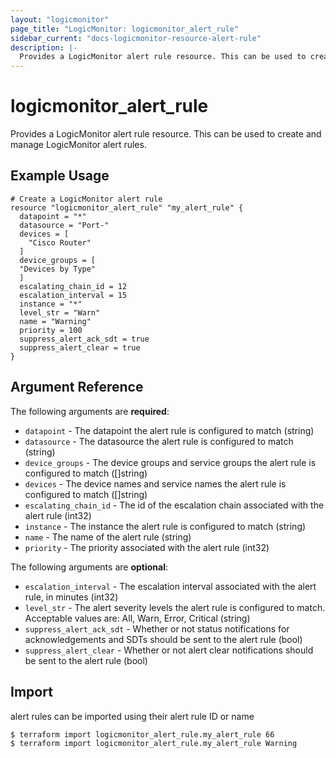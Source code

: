 ```yaml
---
layout: "logicmonitor"
page_title: "LogicMonitor: logicmonitor_alert_rule"
sidebar_current: "docs-logicmonitor-resource-alert-rule"
description: |-
  Provides a LogicMonitor alert rule resource. This can be used to create and manage LogicMonitor alert rules.
---
```


# logicmonitor_alert_rule

Provides a LogicMonitor alert rule resource. This can be used to create and manage LogicMonitor alert rules.

## Example Usage
```hcl
# Create a LogicMonitor alert rule
resource "logicmonitor_alert_rule" "my_alert_rule" {
  datapoint = "*"
  datasource = "Port-"
  devices = [
    "Cisco Router"
  ]
  device_groups = [
  "Devices by Type"
  ]
  escalating_chain_id = 12
  escalation_interval = 15
  instance = "*"
  level_str = "Warn"
  name = "Warning"
  priority = 100
  suppress_alert_ack_sdt = true
  suppress_alert_clear = true
}
```

## Argument Reference

The following arguments are **required**:
* `datapoint` - The datapoint the alert rule is configured to match
   (string)
* `datasource` - The datasource the alert rule is configured to match
   (string)
* `device_groups` - The device groups and service groups the alert rule is configured to match
   ([]string)
* `devices` - The device names and service names the alert rule is configured to match
   ([]string)
* `escalating_chain_id` - The id of the escalation chain associated with the alert rule
   (int32)
* `instance` - The instance the alert rule is configured to match
   (string)
* `name` - The name of the alert rule
   (string)
* `priority` - The priority associated with the alert rule
   (int32)

The following arguments are **optional**:
* `escalation_interval` - The escalation interval associated with the alert rule, in minutes (int32)
* `level_str` - The alert severity levels the alert rule is configured to match. Acceptable values are: All, Warn, Error, Critical (string)
* `suppress_alert_ack_sdt` - Whether or not status notifications for acknowledgements and SDTs should be sent to the alert rule (bool)
* `suppress_alert_clear` - Whether or not alert clear notifications should be sent to the alert rule (bool)

## Import

alert rules can be imported using their alert rule ID or name
```
$ terraform import logicmonitor_alert_rule.my_alert_rule 66
$ terraform import logicmonitor_alert_rule.my_alert_rule Warning
```